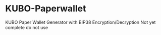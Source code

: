 # KUBO-Paperwallet
KUBO Paper Wallet Generator with BIP38 Encryption/Decryption
Not yet complete do not use